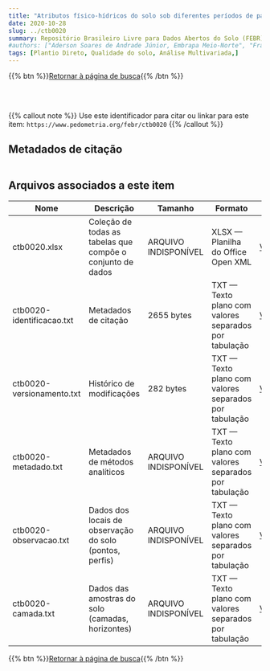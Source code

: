 ```yaml
---
title: "Atributos físico-hídricos do solo sob diferentes períodos de palhada no cerrado da região sudoeste do estado do Piauí, Brasil"
date: 2020-10-28
slug: ../ctb0020
summary: Repositório Brasileiro Livre para Dados Abertos do Solo (FEBR) | A febre dos dados de solo no Brasil
#authors: ["Aderson Soares de Andrade Júnior, Embrapa Meio-Norte", "Francisco de Brito Melo, Embrapa Meio-Norte", "Henrique Antunes de Souza, Embrapa Meio-Norte", "Odália Carolinne Mota de Sousa, PPGCA-UFPI"]
tags: [Plantio Direto, Qualidade do solo, Análise Multivariada,]
---
```


<style>
div.alert > div {
    font-size: 0.8rem;
}
</style>

{{% btn %}}<a href="/febr/buscar/">Retornar à página de busca</a>{{% /btn %}}

<br>
<br>

{{% callout note %}}
Use este identificador para citar ou linkar para este item: `https://www.pedometria.org/febr/ctb0020`
{{% /callout %}}

## Metadados de citação

<table>
<!-- Fonte: https://gist.github.com/jfreels/6814721 -->
<script src="https://d3js.org/d3.v3.min.js" charset="utf-8"></script>
<script type='text/javascript' src='/febr/buscar/script.js'></script>
<script type='text/javascript'>
  d3.tsv('ctb0020-identificacao.txt',function (data) {
    var columns = ['campo', 'valor']
    tabulate(data, columns)
  })
</script>
</table>

## Arquivos associados a este item

<table style="width:100%">
  <thead>
    <tr>
      <th>Nome</th>
      <th>Descrição</th>
      <th>Tamanho</th>
      <th>Formato</th>
      <th></th>
    </tr>
  </thead>
  <tbody>
    <tr>
      <td>ctb0020.xlsx</td>
      <td>Coleção de todas as tabelas que compõe o conjunto de dados</td>
      <td>ARQUIVO INDISPONÍVEL</td>
      <td>XLSX — Planilha do Office Open XML</td>
      <td><a href="https://cloud.utfpr.edu.br/index.php/s/Df6dhfzYJ1DDeso/download?path=%2Fctb0020&files=ctb0020.xlsx" class="btn btn-primary btn-block" role="button">Visualizar/Abrir</a></td>
    </tr>
    <tr>
      <td>ctb0020-identificacao.txt</td>
      <td>Metadados de citação</td>
      <td>2655 bytes</td>
      <td>TXT — Texto plano com valores separados por tabulação</td>
      <td><a href="https://cloud.utfpr.edu.br/index.php/s/Df6dhfzYJ1DDeso/download?path=%2Fctb0020&files=ctb0020-identificacao.txt" class="btn btn-primary btn-block" role="button">Visualizar/Abrir</a></td>
    </tr>
    <tr>
      <td>ctb0020-versionamento.txt</td>
      <td>Histórico de modificações</td>
      <td>282 bytes</td>
      <td>TXT — Texto plano com valores separados por tabulação</td>
      <td><a href="https://cloud.utfpr.edu.br/index.php/s/Df6dhfzYJ1DDeso/download?path=%2Fctb0020&files=ctb0020-versionamento.txt" class="btn btn-primary btn-block" role="button">Visualizar/Abrir</a></td>
    </tr>
    <tr>
      <td>ctb0020-metadado.txt</td>
      <td>Metadados de métodos analíticos</td>
      <td>ARQUIVO INDISPONÍVEL</td>
      <td>TXT — Texto plano com valores separados por tabulação</td>
      <td><a href="https://cloud.utfpr.edu.br/index.php/s/Df6dhfzYJ1DDeso/download?path=%2Fctb0020&files=ctb0020-metadado.txt" class="btn btn-primary btn-block" role="button">Visualizar/Abrir</a></td>
    </tr>
    <tr>
      <td>ctb0020-observacao.txt</td>
      <td>Dados dos locais de observação do solo (pontos, perfis)</td>
      <td>ARQUIVO INDISPONÍVEL</td>
      <td>TXT — Texto plano com valores separados por tabulação</td>
      <td><a href="https://cloud.utfpr.edu.br/index.php/s/Df6dhfzYJ1DDeso/download?path=%2Fctb0020&files=ctb0020-observacao.txt" class="btn btn-primary btn-block" role="button">Visualizar/Abrir</a></td>
    </tr>
    <tr>
      <td>ctb0020-camada.txt</td>
      <td>Dados das amostras do solo (camadas, horizontes)</td>
      <td>ARQUIVO INDISPONÍVEL</td>
      <td>TXT — Texto plano com valores separados por tabulação</td>
      <td><a href="https://cloud.utfpr.edu.br/index.php/s/Df6dhfzYJ1DDeso/download?path=%2Fctb0020&files=ctb0020-camada.txt" class="btn btn-primary btn-block" role="button">Visualizar/Abrir</a></td>
    </tr>
  </tbody>
</table>

{{% btn %}}<a href="/febr/buscar/">Retornar à página de busca</a>{{% /btn %}}
